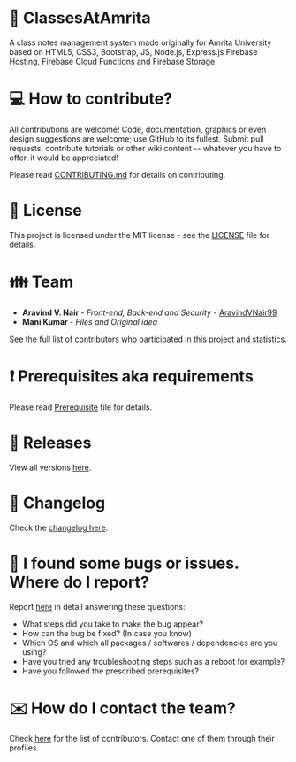 # :school: ClassesAtAmrita

A class notes management system made originally for Amrita University based on HTML5, CSS3, Bootstrap, JS, Node.js, Express.js Firebase Hosting, Firebase Cloud Functions and Firebase Storage.

# :computer: How to contribute?

All contributions are welcome! Code, documentation, graphics or even design suggestions are welcome; use GitHub to its fullest. Submit pull requests, contribute tutorials or other wiki content -- whatever you have to offer, it would be appreciated!

Please read [CONTRIBUTING.md](https://github.com/aravindvnair99/ClassesAtAmrita/blob/master/CONTRIBUTING.md) for details on contributing.

# :scroll: License

This project is licensed under the MIT license - see the [LICENSE](LICENSE) file for details.

# :family: Team

* **Aravind V. Nair** - *Front-end, Back-end and Security* - [AravindVNair99](https://github.com/aravindvnair99)
* **Mani Kumar** - *Files and Original idea*

See the full list of [contributors](https://github.com/aravindvnair99/ClassesAtAmrita/graphs/contributors) who participated in this project and statistics.

# :heavy_exclamation_mark: Prerequisites aka requirements

Please read [Prerequisite](Prerequisite.md) file for details.

# :bookmark: Releases

View all versions [here](https://github.com/aravindvnair99/ClassesAtAmrita/releases).

# :scroll: Changelog

Check the [changelog here](https://github.com/aravindvnair99/ClassesAtAmrita/commits/master).

# :memo: I found some bugs or issues. Where do I report?

Report [here](https://github.com/aravindvnair99/ClassesAtAmrita/issues/new/choose) in detail answering these questions:

* What steps did you take to make the bug appear?
* How can the bug be fixed? (In case you know)
* Which OS and which all packages / softwares / dependencies are you using?
* Have you tried any troubleshooting steps such as a reboot for example?
* Have you followed the prescribed prerequisites?

# :envelope: How do I contact the team?

Check [here](https://github.com/aravindvnair99/ClassesAtAmrita/graphs/contributors) for the list of contributors. Contact one of them through their profiles.